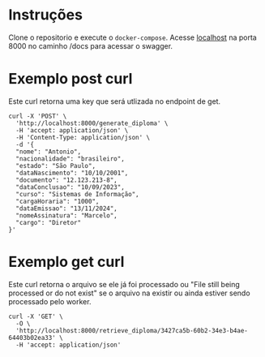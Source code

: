 # Instruções
Clone o repositorio e execute o `docker-compose`. Acesse [localhost](http://localhost:8000/docs) na porta 8000 no caminho /docs para acessar o swagger.
# Exemplo post curl
Este curl retorna uma key que será utlizada no endpoint de get.
```
curl -X 'POST' \
  'http://localhost:8000/generate_diploma' \
  -H 'accept: application/json' \
  -H 'Content-Type: application/json' \
  -d '{
  "nome": "Antonio",
  "nacionalidade": "brasileiro",
  "estado": "São Paulo",
  "dataNascimento": "10/10/2001",
  "documento": "12.123.213-8",
  "dataConclusao": "10/09/2023",
  "curso": "Sistemas de Informação",
  "cargaHoraria": "1000",
  "dataEmissao": "13/11/2024",
  "nomeAssinatura": "Marcelo",
  "cargo": "Diretor"
}'
```
# Exemplo get curl
Este curl retorna o arquivo se ele já foi processado ou "File still being processed or do not exist" se o arquivo na existir ou ainda estiver sendo processado pelo worker.
```
curl -X 'GET' \
  -O \
  'http://localhost:8000/retrieve_diploma/3427ca5b-60b2-34e3-b4ae-64403b02ea33' \
  -H 'accept: application/json'
```
